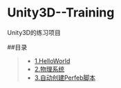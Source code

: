 # Unity3D--Training
Unity3D的练习项目  

##目录  
>* [1.HelloWorld](https://github.com/XINCGer/Unity3DTraining/tree/master/HelloWorld)
>* [2.物理系统](https://github.com/XINCGer/Unity3DTraining/tree/master/Physic)
>* [3.自动创建Perfeb脚本](https://github.com/XINCGer/Unity3DTraining/tree/master/Editor)
